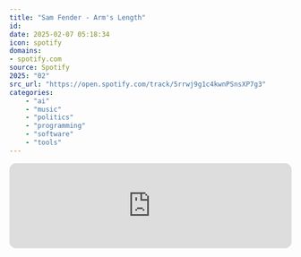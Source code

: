 ```yaml
---
title: "Sam Fender - Arm's Length"
id: 
date: 2025-02-07 05:18:34
icon: spotify
domains:
- spotify.com
source: Spotify
2025: "02"
src_url: "https://open.spotify.com/track/5rrwj9g1c4kwnPSnsXP7g3"
categories:
    - "ai"
    - "music"
    - "politics"
    - "programming"
    - "software"
    - "tools"
---
```

<iframe style="border-radius: 12px" width="100%" height="152" title="Spotify Embed: Arm&apos;s Length" frameborder="0" allowfullscreen allow="autoplay; clipboard-write; encrypted-media; fullscreen; picture-in-picture" loading="lazy" src="https://open.spotify.com/embed/track/5rrwj9g1c4kwnPSnsXP7g3?utm_source=oembed"></iframe>
